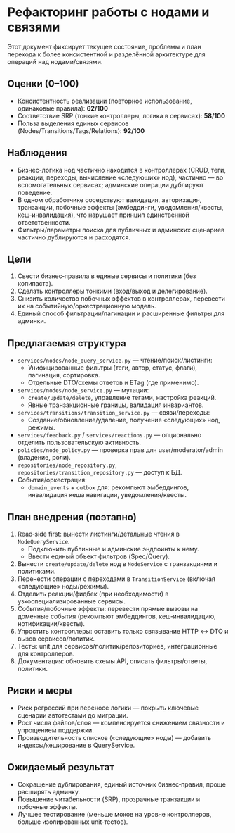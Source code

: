 # Рефакторинг работы с нодами и связями

Этот документ фиксирует текущее состояние, проблемы и план перехода к более консистентной и разделённой архитектуре для операций над нодами/связями.

## Оценки (0–100)

- Консистентность реализации (повторное использование, одинаковые правила): **62/100**
- Соответствие SRP (тонкие контроллеры, логика в сервисах): **58/100**
- Польза выделения единых сервисов (Nodes/Transitions/Tags/Relations): **92/100**

## Наблюдения

- Бизнес-логика нод частично находится в контроллерах (CRUD, теги, реакции, переходы, вычисление «следующих» нод), частично — во вспомогательных сервисах; админские операции дублируют поведение.
- В одном обработчике соседствуют валидация, авторизация, транзакции, побочные эффекты (эмбеддинги, уведомления/квесты, кеш‑инвалидация), что нарушает принцип единственной ответственности.
- Фильтры/параметры поиска для публичных и админских сценариев частично дублируются и расходятся.

## Цели

1. Свести бизнес‑правила в единые сервисы и политики (без копипаста).
2. Сделать контроллеры тонкими (вход/выход и делегирование).
3. Снизить количество побочных эффектов в контроллерах, перевести их на событийную/оркестрационную модель.
4. Единый способ фильтрации/пагинации и расширенные фильтры для админки.

## Предлагаемая структура

- `services/nodes/node_query_service.py` — чтение/поиск/листинги:
  - Унифицированные фильтры (теги, автор, статус, флаги), пагинация, сортировка.
  - Отдельные DTO/схемы ответов и ETag (где применимо).
- `services/nodes/node_service.py` — мутации:
  - `create/update/delete`, управление тегами, настройка реакций.
  - Явные транзакционные границы, валидация инвариантов.
- `services/transitions/transition_service.py` — связи/переходы:
  - Создание/обновление/удаление, получение «следующих» нод, режимы.
- `services/feedback.py` / `services/reactions.py` — опционально отделить пользовательскую активность.
- `policies/node_policy.py` — проверка прав для user/moderator/admin (владение, роли).
- `repositories/node_repository.py`, `repositories/transition_repository.py` — доступ к БД.
- События/оркестрация:
  - `domain_events` + `outbox` для: рекомпьют эмбеддингов, инвалидация кеша навигации, уведомления/квесты.

## План внедрения (поэтапно)

1. Read‑side first: вынести листинги/детальные чтения в `NodeQueryService`. 
   - Подключить публичные и админские эндпоинты к нему. 
   - Ввести единый объект фильтров (Spec/Query).
2. Вынести `create/update/delete` нод в `NodeService` с транзакциями и политиками.
3. Перенести операции с переходами в `TransitionService` (включая «следующие» ноды/режимы).
4. Отделить реакции/фидбек (при необходимости) в узкоспециализированные сервисы.
5. События/побочные эффекты: перевести прямые вызовы на доменные события (рекомпьют эмбеддингов, кеш‑инвалидацию, нотификации/квесты).
6. Упростить контроллеры: оставить только связывание HTTP ↔ DTO и вызов сервисов/политик.
7. Тесты: unit для сервисов/политик/репозиториев, интеграционные для контроллеров.
8. Документация: обновить схемы API, описать фильтры/ответы, политики.

## Риски и меры

- Риск регрессий при переносе логики — покрыть ключевые сценарии автотестами до миграции.
- Рост числа файлов/слоя — компенсируется снижением связности и упрощением поддержки.
- Производительность списков («следующие» ноды) — добавить индексы/кеширование в QueryService.

## Ожидаемый результат

- Сокращение дублирования, единый источник бизнес‑правил, проще расширять админку.
- Повышение читабельности (SRP), прозрачные транзакции и побочные эффекты.
- Лучшее тестирование (меньше моков на уровне контроллеров, больше изолированных unit‑тестов).
